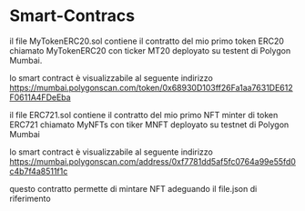 # Smart-Contracs

il file MyTokenERC20.sol contiene il contratto del mio primo token ERC20 chiamato MyTokenERC20 con ticker MT20 deployato su testent di Polygon Mumbai.

lo smart contract è visualizzabile al seguente indirizzo https://mumbai.polygonscan.com/token/0x68930D103ff26Fa1aa7631DE612F0611A4FDeEba

il file ERC721.sol contiene il contratto del mio primo NFT minter di token ERC721 chiamato MyNFTs con tiker MNFT deployato su testnet di Polygon Mumbai

lo smart contract è visualizzabile al seguente indirizzo https://mumbai.polygonscan.com/address/0xf7781dd5af5fc0764a99e55fd0c4b7f4a8511f1c

questo contratto permette di mintare NFT adeguando il file.json di riferimento
